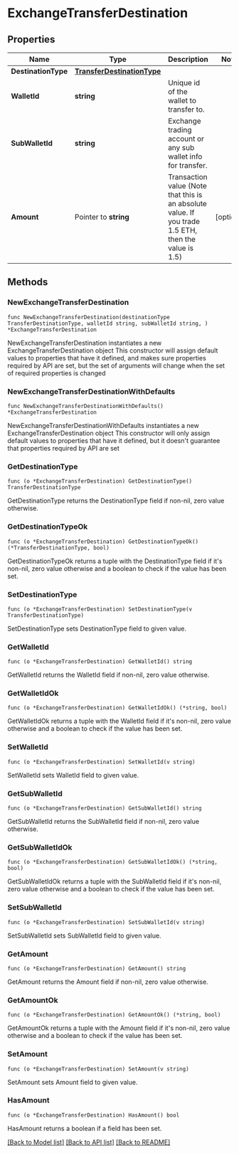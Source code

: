# ExchangeTransferDestination

## Properties

Name | Type | Description | Notes
------------ | ------------- | ------------- | -------------
**DestinationType** | [**TransferDestinationType**](TransferDestinationType.md) |  | 
**WalletId** | **string** | Unique id of the wallet to transfer to. | 
**SubWalletId** | **string** | Exchange trading account or any sub wallet info for transfer. | 
**Amount** | Pointer to **string** | Transaction value (Note that this is an absolute value. If you trade 1.5 ETH, then the value is 1.5)  | [optional] 

## Methods

### NewExchangeTransferDestination

`func NewExchangeTransferDestination(destinationType TransferDestinationType, walletId string, subWalletId string, ) *ExchangeTransferDestination`

NewExchangeTransferDestination instantiates a new ExchangeTransferDestination object
This constructor will assign default values to properties that have it defined,
and makes sure properties required by API are set, but the set of arguments
will change when the set of required properties is changed

### NewExchangeTransferDestinationWithDefaults

`func NewExchangeTransferDestinationWithDefaults() *ExchangeTransferDestination`

NewExchangeTransferDestinationWithDefaults instantiates a new ExchangeTransferDestination object
This constructor will only assign default values to properties that have it defined,
but it doesn't guarantee that properties required by API are set

### GetDestinationType

`func (o *ExchangeTransferDestination) GetDestinationType() TransferDestinationType`

GetDestinationType returns the DestinationType field if non-nil, zero value otherwise.

### GetDestinationTypeOk

`func (o *ExchangeTransferDestination) GetDestinationTypeOk() (*TransferDestinationType, bool)`

GetDestinationTypeOk returns a tuple with the DestinationType field if it's non-nil, zero value otherwise
and a boolean to check if the value has been set.

### SetDestinationType

`func (o *ExchangeTransferDestination) SetDestinationType(v TransferDestinationType)`

SetDestinationType sets DestinationType field to given value.


### GetWalletId

`func (o *ExchangeTransferDestination) GetWalletId() string`

GetWalletId returns the WalletId field if non-nil, zero value otherwise.

### GetWalletIdOk

`func (o *ExchangeTransferDestination) GetWalletIdOk() (*string, bool)`

GetWalletIdOk returns a tuple with the WalletId field if it's non-nil, zero value otherwise
and a boolean to check if the value has been set.

### SetWalletId

`func (o *ExchangeTransferDestination) SetWalletId(v string)`

SetWalletId sets WalletId field to given value.


### GetSubWalletId

`func (o *ExchangeTransferDestination) GetSubWalletId() string`

GetSubWalletId returns the SubWalletId field if non-nil, zero value otherwise.

### GetSubWalletIdOk

`func (o *ExchangeTransferDestination) GetSubWalletIdOk() (*string, bool)`

GetSubWalletIdOk returns a tuple with the SubWalletId field if it's non-nil, zero value otherwise
and a boolean to check if the value has been set.

### SetSubWalletId

`func (o *ExchangeTransferDestination) SetSubWalletId(v string)`

SetSubWalletId sets SubWalletId field to given value.


### GetAmount

`func (o *ExchangeTransferDestination) GetAmount() string`

GetAmount returns the Amount field if non-nil, zero value otherwise.

### GetAmountOk

`func (o *ExchangeTransferDestination) GetAmountOk() (*string, bool)`

GetAmountOk returns a tuple with the Amount field if it's non-nil, zero value otherwise
and a boolean to check if the value has been set.

### SetAmount

`func (o *ExchangeTransferDestination) SetAmount(v string)`

SetAmount sets Amount field to given value.

### HasAmount

`func (o *ExchangeTransferDestination) HasAmount() bool`

HasAmount returns a boolean if a field has been set.


[[Back to Model list]](../README.md#documentation-for-models) [[Back to API list]](../README.md#documentation-for-api-endpoints) [[Back to README]](../README.md)


